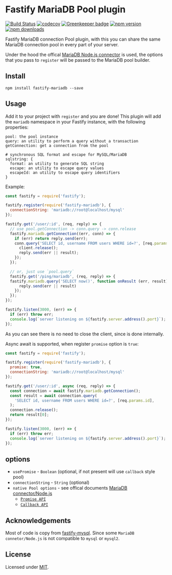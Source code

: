 # Fastify MariaDB Pool plugin
<!--
[![NPM](https://nodei.co/npm/fastify-mariadb.png??downloads=true&downloadRank=true&stars=true)](https://www.npmjs.com/package/fastify-mariadb)
-->
[![Build Status](https://travis-ci.org/victor0801x/fastify-mariadb.svg?branch=master)](https://travis-ci.org/victor0801x/fastify-mariadb)
[![codecov](https://codecov.io/gh/victor0801x/fastify-mariadb/branch/master/graph/badge.svg)](https://codecov.io/gh/victor0801x/fastify-mariadb)
[![Greenkeeper badge](https://badges.greenkeeper.io/victor0801x/fastify-mariadb.svg)](https://greenkeeper.io/)
[![npm version](https://img.shields.io/npm/v/fastify-mariadb.svg?style=flat-square)](https://www.npmjs.com/package/fastify-mariadb)
[![npm downloads](https://img.shields.io/npm/dm/fastify-mariadb.svg?style=flat-square)](https://www.npmjs.com/package/fastify-mariadb)

Fastify MariaDB connection Pool plugin, with this you can share the same MariaDB connection pool in every part of your server.

Under the hood the offical [MariaDB Node.js connector](https://github.com/MariaDB/mariadb-connector-nodejs) is used, the options that you pass to `register` will be passed to the MariaDB pool builder.

## Install
```
npm install fastify-mariadb --save
```

## Usage
Add it to your project with `register` and you are done!
This plugin will add the `mariadb` namespace in your Fastify instance, with the following properties:

```
pool: the pool instance
query: an utility to perform a query without a transaction
getConnection: get a connection from the pool

# synchronous SQL format and escape for MySQL/MariaDB
sqlstring: {
  format: an utility to generate SQL string
  escape: an utility to escape query values
  escapeId: an utility to escape query identifiers
}
```

Example:
```js
const fastify = require('fastify');

fastify.register(require('fastify-mariadb'), {
  connectionString: 'mariadb://root@localhost/mysql'
});

fastify.get('/user/:id', (req, reply) => {
  // use pool.getConnection -> conn.query -> conn.release
  fastify.mariadb.getConnection((err, conn) => {
    if (err) return reply.send(err);
    conn.query('SELECT id, username FROM users WHERE id=?', [req.params.id], function onResult (err, result) {
      client.release();
      reply.send(err || result);
    });
  });

  // or, just use `pool.query`
  fastify.get('/ping/mariadb', (req, reply) => {
  fastify.mariadb.query('SELECT now()', function onResult (err, result) {
      reply.send(err || result)
    });
  });
});

fastify.listen(3000, (err) => {
  if (err) throw err;
  console.log(`server listening on ${fastify.server.address().port}`);
});
```
As you can see there is no need to close the client, since is done internally.

Async await is supported, when register `promise` option is `true`:
```js
const fastify = require('fastify');

fastify.register(require('fastify-mariadb'), {
  promise: true,
  connectionString: 'mariadb://root@localhost/mysql'
});

fastify.get('/user/:id', async (req, reply) => {
  const connection = await fastify.mariadb.getConnection();
  const result = await connection.query(
    'SELECT id, username FROM users WHERE id=?', [req.params.id],
  );
  connection.release();
  return result[0];
});

fastify.listen(3000, (err) => {
  if (err) throw err;
  console.log(`server listening on ${fastify.server.address().port}`);
});
```

## options
* `usePromise` - `Boolean` (optional, if not present will use `callback` style pool)
* `connectionString` - `String` (optional)
* `native Pool options` - see offical documents [MariaDB connector/Node.js](https://mariadb.com/kb/en/library/about-mariadb-connector-nodejs/)
  * [`Promise API`](https://github.com/MariaDB/mariadb-connector-nodejs/blob/master/documentation/promise-api.md#promise-api)
  * [`Callback API`](https://github.com/MariaDB/mariadb-connector-nodejs/blob/master/documentation/callback-api.md#callback-api)

## Acknowledgements

Most of code is copy from [fastify-mysql](https://github.com/fastify/fastify-mysql).
Since some `MariaDB connetor/Node.js` is not compatible to `mysql` or `mysql2`.

## License

Licensed under [MIT](./LICENSE).
